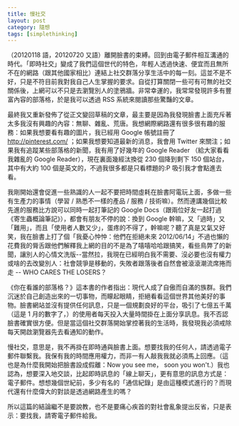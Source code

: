 ```yaml
---
title: 慢社交
layout: post
category: 隨想
tags: [simplethinking]
---
```

（20120118 語，20120720 又語）離開臉書的束縛。回到由電子郵件相互溝通的時代。「即時社交」變成了我們這個世代的特色，年輕人透過快速、便宜而且無所不在的網路（跟其他國家相比）連結上社交群落分享生活中的每一刻。這並不是不好，只是不符目前我對我自己人生掌握的要求。自從打算關閉一些可有可無的社交關係後，上網可以不只是去瀏覽別人的塗鴉牆。非常幸運的，我常常發現許多有豐富內容的部落格，於是我可以透過 RSS 系統來閱讀那些驚豔的文章。

最終我又重新發佈了從正文變回草稿的文章，最主要是因為我發現臉書上面充斥著太多我沒有興趣的內容：無聊、雜亂、荒唐。我想網際網路還有很多很有趣的服務：如果我想要看有趣的圖片，我已經用 Google 帳號註冊了 http://pinterest.com/ ；如果我想要知道最新的消息，我會用 Twitter 來關注；如果我有追蹤某些部落格的新聞，我有用了好幾年的 Google Reader （給大家看看我雜亂的 Google Reader），現在裏面幾經汰換從 230 個降到剩下 150 個站台，其中有大約 100 個是英文的，不過我很多都是只看標題的:P 吸引我才會點進去看。

我剛開始還會促進一些熟識的人一起不要把時間虛耗在臉書阿電玩上面，多做一些有生產力的事情（學習 / 熟悉不一樣的產品 / 服務 / 技術嘛）。然而連講幾個比較先進的服務比方說可以同時一起打筆記的 Google Docs（跟兩位好友一起打過《寄生蟲概論筆記》），都會有朋友不停的說：換到 Google 幹嘛，又「過時」又「難用」，而且「使用者人數又少」，蛋疼的不得了，幹嘛呢？聽了真是又氣又好笑，我在臉書上打了個「我憂心忡忡：他們在拒絕未來 2012/06/14」不過也懶的花費我的脣舌跟他們解釋我上網的目的不是為了嘻嘻哈哈跟搞笑，看些鳥弊了的新聞，讓別人的心情文洗版--當然拉，我現在已經明白我不需要、沒必要也沒有權力或啥的去改變別人：社會競爭是移動的，失敗者跟落後者自然會被滾滾潮流席捲而走 -- WHO CARES THE LOSERS？

《你在看誰的部落格？》這本書的作者指出：現代人成了自傲而自滿的族群。我們沉迷於自己創造出來的一切事物，而矇起眼睛，拒絕看看這個世界其他美好的事物。臉書網站並沒有提供任何訊息，只是一個規劃良好的平台，吸引了七億五千萬（這是 1 月的數字了，）的使用者每天投入大量時間掛在上面分享訊息。我不否認臉書確實很方便。但是當這個社交群落開始掌控著我的生活時，我發現我必須戒除每天開啟瀏覽器先去看通知的動作。

慢社交，意思是，我不再掛在即時通與臉書上面。想要找我的任何人，請透過電子郵件聯繫我。我保有我的時間應用權力，而非一有人敲我我就必須馬上回應。（這也是為什麼我開始把臉書設成假離：Now you see me， soon you won't.）我也認為，想要深入地交談，比起即時訊息的「線上聊天」，更有意思的訊息方式是：電子郵件。想想幾個世紀前，多少有名的「通信紀錄」是由這種模式進行的？而現代還有什麼偉大的對談是透過網路產生的嗎？

所以這篇的結論繼不是要說教，也不是要痛心疾首的對社會亂象提出反省，只是表示：要找我，請寄電子郵件給我。
